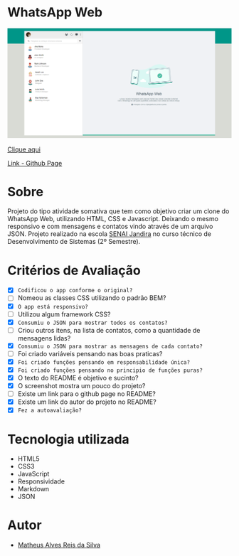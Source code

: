 # WhatsApp Web

![](./img/screenshot_readme.jpg)

[Clique aqui](https://github.com/MatheusAlves099/whatsApp-senai-1-2023/tree/matheusReis/ds2t/matheus_alves_reis_da_silva)

[Link - Github Page](https://matheusalves099.github.io/WhatsAppWeb/)

# Sobre

Projeto do tipo atividade somativa que tem como objetivo criar um clone do WhatsApp Web, utilizando HTML, CSS e Javascript. Deixando o mesmo responsivo e com mensagens e contatos vindo através de um arquivo JSON. Projeto realizado na escola [SENAI Jandira](https://jandira.sp.senai.br/) no curso técnico de Desenvolvimento de Sistemas (2º Semestre).

# Critérios de Avaliação

- [X] `Codificou o app conforme o original?`
- [ ] Nomeou as classes CSS utilizando o padrão BEM?
- [X] `O app está responsivo?`
- [ ] Utilizou algum framework CSS?
- [X] `Consumiu o JSON para mostrar todos os contatos?`
- [ ] Criou outros itens, na lista de contatos, como a quantidade de mensagens lidas?
- [X] `Consumiu o JSON para mostrar as mensagens de cada contato?`
- [ ] Foi criado variáveis pensando nas boas praticas?
- [X] `Foi criado funções pensando em responsabilidade única?`
- [X] `Foi criado funções pensando no principio de funções puras?`
- [X] O texto do README é objetivo e sucinto?
- [X] O screenshot mostra um pouco do projeto?
- [ ] Existe um link para o github page no README?
- [X] Existe um link do autor do projeto no README?
- [X] `Fez a autoavaliação?`

# Tecnologia utilizada 

- HTML5
- CSS3
- JavaScript
- Responsividade
- Markdown  
- JSON


# Autor 

- [Matheus Alves Reis da Silva](https://github.com/MatheusAlves099)
